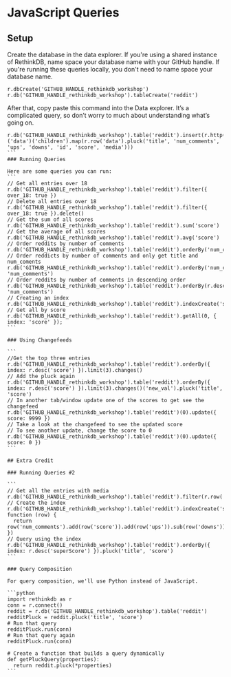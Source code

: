 
# JavaScript Queries

## Setup

Create the database in the data explorer. If you're using a shared instance of RethinkDB, name space your database name with your GitHub handle. If you're running these queries locally, you don't need to name space your database name.
```
r.dbCreate('GITHUB_HANDLE_rethinkdb_workshop')
r.db('GITHUB_HANDLE_rethinkdb_workshop').tableCreate('reddit')
```

After that, copy paste this command into the Data explorer. It’s a complicated query, so don’t worry to much about understanding what’s going on.
````
r.db('GITHUB_HANDLE_rethinkdb_workshop').table('reddit').insert(r.http('http://www.reddit.com/r/javascript.json')('data')('children').map(r.row('data').pluck('title', 'num_comments', 'ups', 'downs', 'id', 'score', 'media')))
```
### Running Queries

Here are some queries you can run:
```
// Get all entries over 18
r.db('GITHUB_HANDLE_rethinkdb_workshop').table('reddit').filter({ over_18: true })
// Delete all entries over 18
r.db(‘GITHUB_HANDLE_rethinkdb_workshop’).table('reddit').filter({ over_18: true }).delete()
// Get the sum of all scores
r.db('GITHUB_HANDLE_rethinkdb_workshop').table('reddit').sum('score')
// Get the average of all scores
r.db('GITHUB_HANDLE_rethinkdb_workshop').table('reddit').avg('score')
// Order reddits by number of comments
r.db('GITHUB_HANDLE_rethinkdb_workshop').table('reddit').orderBy('num_comments')
// Order reddicts by number of comments and only get title and num_coments
r.db('GITHUB_HANDLE_rethinkdb_workshop').table('reddit').orderBy('num_comments').pluck('title', 'num_comments')
// Order reddits by number of comments in descending order
r.db('GITHUB_HANDLE_rethinkdb_workshop').table('reddit').orderBy(r.desc('num_comments')).pluck('title', 'num_comments')
// Creating an index
r.db('GITHUB_HANDLE_rethinkdb_workshop').table('reddit').indexCreate('score');
// Get all by score
r.db('GITHUB_HANDLE_rethinkdb_workshop').table('reddit').getAll(0, { index: 'score' });
```

### Using Changefeeds

```
//Get the top three entries
r.db('GITHUB_HANDLE_rethinkdb_workshop').table('reddit').orderBy({ index: r.desc('score') }).limit(3).changes()
// Add the pluck again
r.db('GITHUB_HANDLE_rethinkdb_workshop').table('reddit').orderBy({ index: r.desc('score') }).limit(3).changes()('new_val').pluck('title', 'score')
// In another tab/window update one of the scores to get see the changefeed
r.db('GITHUB_HANDLE_rethinkdb_workshop').table('reddit')(0).update({ score: 9999 })
// Take a look at the changefeed to see the updated score
// To see another update, change the score to 0
r.db('GITHUB_HANDLE_rethinkdb_workshop').table('reddit')(0).update({ score: 0 })
```

## Extra Credit

### Running Queries #2

```
// Get all the entries with media
r.db('GITHUB_HANDLE_rethinkdb_workshop').table('reddit').filter(r.row('media').ne(null)).pluck('media')
// Create the index
r.db('GITHUB_HANDLE_rethinkdb_workshop').table('reddit').indexCreate('superScore', function (row) {
  return row('num_comments').add(row('score')).add(row('ups')).sub(row('downs'))
})
// Query using the index
r.db('GITHUB_HANDLE_rethinkdb_workshop').table('reddit').orderBy({ index: r.desc('superScore') }).pluck('title', 'score')
```

### Query Composition

For query composition, we'll use Python instead of JavaScript.

```python
import rethinkdb as r
conn = r.connect()
reddit = r.db('GITHUB_HANDLE_rethinkdb_workshop').table('reddit')
redditPluck = reddit.pluck('title', 'score')
# Run that query
redditPluck.run(conn)
# Run that query again
redditPluck.run(conn)

# Create a function that builds a query dynamically
def getPluckQuery(properties):
  return reddit.pluck(*properties)
```


